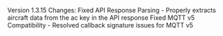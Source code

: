  Version 1.3.15 Changes:
Fixed API Response Parsing - Properly extracts aircraft data from the ac key in the API response
Fixed MQTT v5 Compatibility - Resolved callback signature issues for MQTT v5